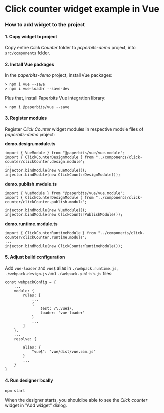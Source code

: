 # Click counter widget example in Vue

### How to add widget to the project

#### 1. Copy widget to project
Copy entire *Click Counter* folder to *paperbits-demo* project, into `src/components` folder.

#### 2. Install Vue packages
In the *paperbits-demo* project, install Vue packages:
```
> npm i vue --save
> npm i vue-loader --save-dev
```
Plus that, install Paperbits Vue integration library:
```
> npm i @paperbits/vue --save
```

#### 3. Register modules
Register *Click Counter* widget modules in respective module files of *paperbits-demo* project:

**demo.design.module.ts**

```
import { VueModule } from "@paperbits/vue/vue.module";
import { ClickCounterDesignModule } from "../components/click-counter/clickCounter.design.module";
...
injector.bindModule(new VueModule());
injector.bindModule(new ClickCounterDesignModule());
```

**demo.publish.module.ts**
```
import { VueModule } from "@paperbits/vue/vue.module";
import { ClickCounterDesignModule } from "../components/click-counter/clickCounter.publish.module";
...
injector.bindModule(new VueModule());
injector.bindModule(new ClickCounterPublishModule());
```

**demo.runtime.module.ts**
```
import { ClickCounterRuntimeModule } from "../components/click-counter/clickCounter.runtime.module";
...
injector.bindModule(new ClickCounterRuntimeModule());
```
#### 5. Adjust build configuration

Add `vue-loader` and `vue$` alias in `./webpack.runtime.js`, `./webpack.design.js` and `./webpack.publish.js` files:
```
const webpackConfig = {
    ...
    module: {
        rules: [
            ...
            {
                test: /\.vue$/,
                loader: 'vue-loader'
            }
            ...
        ]
    },
    ...
    resolve: {
        ...
        alias: {
            "vue$": "vue/dist/vue.esm.js"
        }
        ...
    }
}
```

#### 4. Run designer locally
```
npm start
```

When the designer starts, you should be able to see the *Click counter* widget in "Add widget" dialog.
